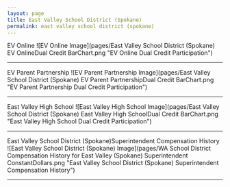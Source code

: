 ```yaml
---
layout: page
title: East Valley School District (Spokane)
permalink: east valley school district (spokane)
---
```



EV Online
![EV Online Image](pages/East Valley School District (Spokane) EV OnlineDual Credit BarChart.png "EV Online Dual Credit Participation")

___

EV Parent Partnership
![EV Parent Partnership Image](pages/East Valley School District (Spokane) EV Parent PartnershipDual Credit BarChart.png "EV Parent Partnership Dual Credit Participation")

___

East Valley High School
![East Valley High School Image](pages/East Valley School District (Spokane) East Valley High SchoolDual Credit BarChart.png "East Valley High School Dual Credit Participation")

___

East Valley School District (Spokane)Superintendent Compensation History
![East Valley School District (Spokane) Image](pages/WA School District Compensation History for East Valley (Spokane) Superintendent ConstantDollars.png "East Valley School District (Spokane) Superintendent Compensation History")

___


